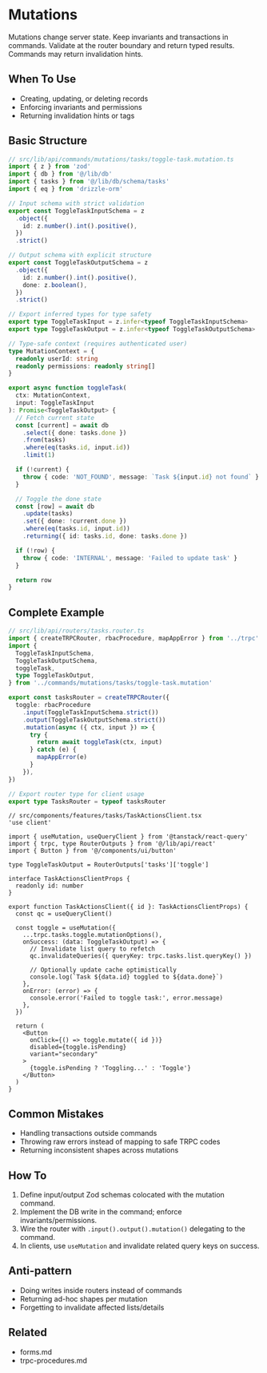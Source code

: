 # Mutations

Mutations change server state. Keep invariants and transactions in commands. Validate at the router boundary and return typed results. Commands may return invalidation hints.

## When To Use

- Creating, updating, or deleting records
- Enforcing invariants and permissions
- Returning invalidation hints or tags

## Basic Structure

```ts
// src/lib/api/commands/mutations/tasks/toggle-task.mutation.ts
import { z } from 'zod'
import { db } from '@/lib/db'
import { tasks } from '@/lib/db/schema/tasks'
import { eq } from 'drizzle-orm'

// Input schema with strict validation
export const ToggleTaskInputSchema = z
  .object({
    id: z.number().int().positive(),
  })
  .strict()

// Output schema with explicit structure
export const ToggleTaskOutputSchema = z
  .object({
    id: z.number().int().positive(),
    done: z.boolean(),
  })
  .strict()

// Export inferred types for type safety
export type ToggleTaskInput = z.infer<typeof ToggleTaskInputSchema>
export type ToggleTaskOutput = z.infer<typeof ToggleTaskOutputSchema>

// Type-safe context (requires authenticated user)
type MutationContext = {
  readonly userId: string
  readonly permissions: readonly string[]
}

export async function toggleTask(
  ctx: MutationContext,
  input: ToggleTaskInput
): Promise<ToggleTaskOutput> {
  // Fetch current state
  const [current] = await db
    .select({ done: tasks.done })
    .from(tasks)
    .where(eq(tasks.id, input.id))
    .limit(1)

  if (!current) {
    throw { code: 'NOT_FOUND', message: `Task ${input.id} not found` }
  }

  // Toggle the done state
  const [row] = await db
    .update(tasks)
    .set({ done: !current.done })
    .where(eq(tasks.id, input.id))
    .returning({ id: tasks.id, done: tasks.done })

  if (!row) {
    throw { code: 'INTERNAL', message: 'Failed to update task' }
  }

  return row
}
```

## Complete Example

```ts
// src/lib/api/routers/tasks.router.ts
import { createTRPCRouter, rbacProcedure, mapAppError } from '../trpc'
import {
  ToggleTaskInputSchema,
  ToggleTaskOutputSchema,
  toggleTask,
  type ToggleTaskOutput,
} from '../commands/mutations/tasks/toggle-task.mutation'

export const tasksRouter = createTRPCRouter({
  toggle: rbacProcedure
    .input(ToggleTaskInputSchema.strict())
    .output(ToggleTaskOutputSchema.strict())
    .mutation(async ({ ctx, input }) => {
      try {
        return await toggleTask(ctx, input)
      } catch (e) {
        mapAppError(e)
      }
    }),
})

// Export router type for client usage
export type TasksRouter = typeof tasksRouter
```

```tsx
// src/components/features/tasks/TaskActionsClient.tsx
'use client'

import { useMutation, useQueryClient } from '@tanstack/react-query'
import { trpc, type RouterOutputs } from '@/lib/api/react'
import { Button } from '@/components/ui/button'

type ToggleTaskOutput = RouterOutputs['tasks']['toggle']

interface TaskActionsClientProps {
  readonly id: number
}

export function TaskActionsClient({ id }: TaskActionsClientProps) {
  const qc = useQueryClient()

  const toggle = useMutation({
    ...trpc.tasks.toggle.mutationOptions(),
    onSuccess: (data: ToggleTaskOutput) => {
      // Invalidate list query to refetch
      qc.invalidateQueries({ queryKey: trpc.tasks.list.queryKey() })

      // Optionally update cache optimistically
      console.log(`Task ${data.id} toggled to ${data.done}`)
    },
    onError: (error) => {
      console.error('Failed to toggle task:', error.message)
    },
  })

  return (
    <Button
      onClick={() => toggle.mutate({ id })}
      disabled={toggle.isPending}
      variant="secondary"
    >
      {toggle.isPending ? 'Toggling...' : 'Toggle'}
    </Button>
  )
}
```

## Common Mistakes

- Handling transactions outside commands
- Throwing raw errors instead of mapping to safe TRPC codes
- Returning inconsistent shapes across mutations

## How To

1. Define input/output Zod schemas colocated with the mutation command.
2. Implement the DB write in the command; enforce invariants/permissions.
3. Wire the router with `.input().output().mutation()` delegating to the command.
4. In clients, use `useMutation` and invalidate related query keys on success.

## Anti-pattern

- Doing writes inside routers instead of commands
- Returning ad-hoc shapes per mutation
- Forgetting to invalidate affected lists/details

## Related

- forms.md
- trpc-procedures.md
